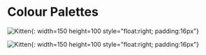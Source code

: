 # Colour Palettes

![Kitten](/media/2018/08/kitten.jpg){: width=150 height=100 style="float:right; padding:16px"}



![Kitten](/media/2018/08/kitten.jpg){: width=150 height=100 style="float:right; padding:16px"}